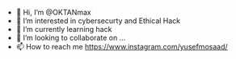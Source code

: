 - 👋 Hi, I’m @OKTANmax
- 👀 I’m interested in cybersecurty and Ethical Hack
- 🌱 I’m currently learning hack
- 💞️ I’m looking to collaborate on ...
- 📫 How to reach me https://www.instagram.com/yusefmosaad/

<!---
OKTANmax/OKTANmax is a ✨ special ✨ repository because its `README.md` (this file) appears on your GitHub profile.
You can click the Preview link to take a look at your changes.
--->
